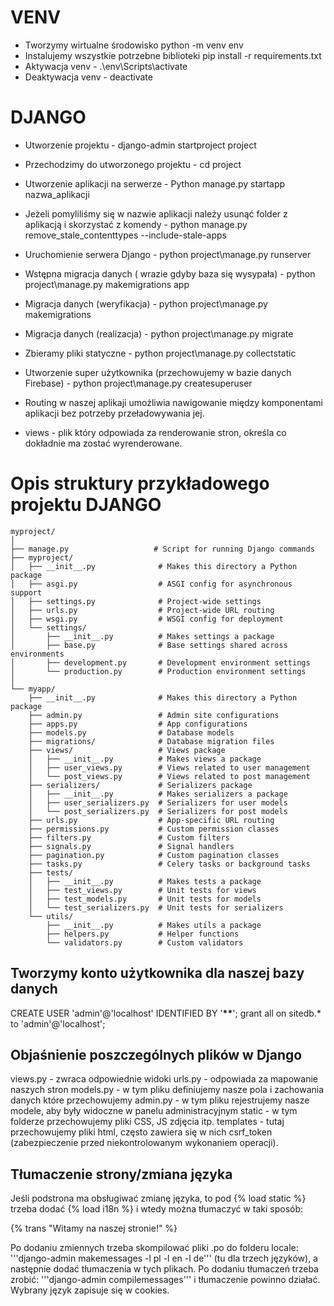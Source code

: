 # VENV

- Tworzymy wirtualne środowisko python -m venv env
- Instalujemy wszystkie potrzebne biblioteki pip install -r requirements.txt
- Aktywacja venv - .\env\Scripts\activate
- Deaktywacja venv - deactivate

# DJANGO

- Utworzenie projektu - django-admin startproject project
- Przechodzimy do utworzonego projektu - cd project
- Utworzenie aplikacji na serwerze - Python manage.py startapp nazwa_aplikacji
- Jeżeli pomyliliśmy się w nazwie aplikacji należy usunąć folder z aplikacją i
  skorzystać z komendy - python manage.py remove_stale_contenttypes --include-stale-apps
- Uruchomienie serwera Django - python project\manage.py runserver
- Wstępna migracja danych ( wrazie gdyby baza się wysypała) - python project\manage.py makemigrations app
- Migracja danych (weryfikacja) - python project\manage.py makemigrations
- Migracja danych (realizacja) - python project\manage.py migrate
- Zbieramy pliki statyczne - python project\manage.py collectstatic
- Utworzenie super użytkownika (przechowujemy w bazie danych Firebase) - python project\manage.py createsuperuser

- Routing w naszej aplikaji umożliwia nawigowanie między komponentami
  aplikacji bez potrzeby przeładowywania jej.

- views - plik który odpowiada za renderowanie stron, określa
  co dokładnie ma zostać wyrenderowane.

# Opis struktury przykładowego projektu DJANGO

```
myproject/
│
├── manage.py                   # Script for running Django commands
├── myproject/
│   ├── __init__.py              # Makes this directory a Python package
│   ├── asgi.py                  # ASGI config for asynchronous support
│   ├── settings.py              # Project-wide settings
│   ├── urls.py                  # Project-wide URL routing
│   ├── wsgi.py                  # WSGI config for deployment
│   └── settings/
│       ├── __init__.py          # Makes settings a package
│       ├── base.py              # Base settings shared across environments
│       ├── development.py       # Development environment settings
│       └── production.py        # Production environment settings
│
└── myapp/
    ├── __init__.py              # Makes this directory a Python package
    ├── admin.py                 # Admin site configurations
    ├── apps.py                  # App configurations
    ├── models.py                # Database models
    ├── migrations/              # Database migration files
    ├── views/                   # Views package
    │   ├── __init__.py          # Makes views a package
    │   ├── user_views.py        # Views related to user management
    │   └── post_views.py        # Views related to post management
    ├── serializers/             # Serializers package
    │   ├── __init__.py          # Makes serializers a package
    │   ├── user_serializers.py  # Serializers for user models
    │   └── post_serializers.py  # Serializers for post models
    ├── urls.py                  # App-specific URL routing
    ├── permissions.py           # Custom permission classes
    ├── filters.py               # Custom filters
    ├── signals.py               # Signal handlers
    ├── pagination.py            # Custom pagination classes
    ├── tasks.py                 # Celery tasks or background tasks
    ├── tests/
    │   ├── __init__.py          # Makes tests a package
    │   ├── test_views.py        # Unit tests for views
    │   ├── test_models.py       # Unit tests for models
    │   └── test_serializers.py  # Unit tests for serializers
    └── utils/
        ├── __init__.py          # Makes utils a package
        ├── helpers.py           # Helper functions
        └── validators.py        # Custom validators
```

## Tworzymy konto użytkownika dla naszej bazy danych

CREATE USER 'admin'@'localhost' IDENTIFIED BY '****\*\*****';
grant all on sitedb.\* to 'admin'@'localhost';

## Objaśnienie poszczególnych plików w Django

views.py - zwraca odpowiednie widoki
urls.py - odpowiada za mapowanie naszych stron
models.py - w tym pliku definiujemy nasze pola i zachowania danych które przechowujemy
admin.py - w tym pliku rejestrujemy nasze modele, aby były widoczne w panelu administracyjnym
static - w tym folderze przechowujemy pliki CSS, JS zdjęcia itp.
templates - tutaj przechowujemy pliki html, często zawiera się w nich csrf_token (zabezpieczenie przed niekontrolowanym wykonaniem operacji).

## Tłumaczenie strony/zmiana języka

Jeśli podstrona ma obsługiwać zmianę języka, to pod {% load static %} trzeba dodać {% load i18n %} i wtedy można tłumaczyć w taki sposób: <p>{% trans "Witamy na naszej stronie!" %}</p>
Po dodaniu zmiennych trzeba skompilować pliki .po do folderu locale: '''django-admin makemessages -l pl -l en -l de''' (tu dla trzech języków), a następnie dodać tłumaczenia w tych plikach. Po dodaniu tłumaczeń trzeba zrobić: '''django-admin compilemessages''' i tłumaczenie powinno działać. Wybrany język zapisuje się w cookies.
